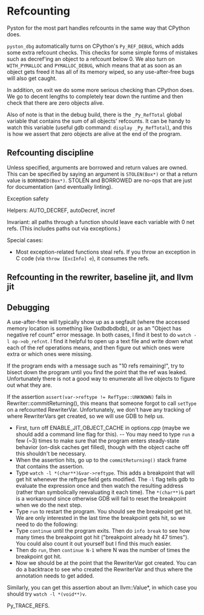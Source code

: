 # Refcounting

Pyston for the most part handles refcounts in the same way that CPython does.

`pyston_dbg` automatically turns on CPython's `Py_REF_DEBUG`, which adds some extra refcount checks.  This checks for some simple forms of mistakes such as decref'ing an object to a refcount below 0.  We also turn on `WITH_PYMALLOC` and `PYMALLOC_DEBUG`, which means that at as soon as an object gets freed it has all of its memory wiped, so any use-after-free bugs will also get caught.

In addition, on exit we do some more serious checking than CPython does.  We go to decent lengths to completely tear down the runtime and then check that there are zero objects alive.

Also of note is that in the debug build, there is the `_Py_RefTotal` global variable that contains the sum of all objects' refcounts.  It can be handy to watch this variable (useful gdb command: `display _Py_RefTotal`), and this is how we assert that zero objects are alive at the end of the program.

## Refcounting discipline

Unless specified, arguments are borrowed and return values are owned.  This can be specified by saying an argument is `STOLEN(Box*)` or that a return value is `BORROWED(Box*)`.  STOLEN and BORROWED are no-ops that are just for documentation (and eventually linting).

Exception safety

Helpers:
AUTO_DECREF, autoDecref, incref

Invariant: all paths through a function should leave each variable with 0 net refs.  (This includes paths out via exceptions.)

Special cases:
- Most exception-related functions steal refs.  If you throw an exception in C code (via `throw [ExcInfo] e`), it consumes the refs.

## Refcounting in the rewriter, baseline jit, and llvm jit

## Debugging

A use-after-free will typically show up as a segfault (where the accessed memory location is something like 0xdbdbdbdb), or as an "Object has negative ref count" error message.  In both cases, I find it best to do `watch -l op->ob_refcnt`.  I find it helpful to open up a text file and write down what each of the ref operations means, and then figure out which ones were extra or which ones were missing.

If the program ends with a message such as "10 refs remaining!", try to bisect down the program until you find the point that the ref was leaked.  Unfortunately there is not a good way to enumerate all live objects to figure out what they are.


If the assertion `assert(var->reftype != RefType::UNKNOWN)` fails in Rewriter::commitReturning(), this means that someone forgot to call `setType` on a refcounted RewriterVar.  Unfortunately, we don't have any tracking of where RewriterVars get created, so we will use GDB to help us.

- First, turn off ENABLE_JIT_OBJECT_CACHE in options.cpp (maybe we should add a command line flag for this).
-- You may need to type `run` a few (~3) times to make sure that the program enters steady-state behavior (on-disk caches get filled), though with the object cache off this shouldn't be necessary.
- When the assertion hits, go up to the `commitReturning()` stack frame that contains the assertion.
- Type `watch -l *(char**)&var->reftype`.  This adds a breakpoint that will get hit whenever the reftype field gets modified.  The `-l` flag tells gdb to evaluate the expression once and then watch the resulting address (rather than symbolically reevaluating it each time).  The `*(char**)&` part is a workaround since otherwise GDB will fail to reset the breakpoint when we do the next step.
- Type `run` to restart the program.  You should see the breakpoint get hit.  We are only interested in the last time the breakpoint gets hit, so we need to do the following:
- Type `continue` until the program exits.  Then do `info break` to see how many times the breakpoint got hit ("breakpoint already hit 47 times").  You could also count it out yourself but I find this much easier.
- Then do `run`, then `continue N-1` where N was the number of times the breakpoint got hit.
- Now we should be at the point that the RewriterVar got created.  You can do a backtrace to see who created the RewriterVar and thus where the annotation needs to get added.

Similarly, you can get this assertion about an llvm::Value*, in which case you should try `watch -l *(void**)v`.

Py_TRACE_REFS.
